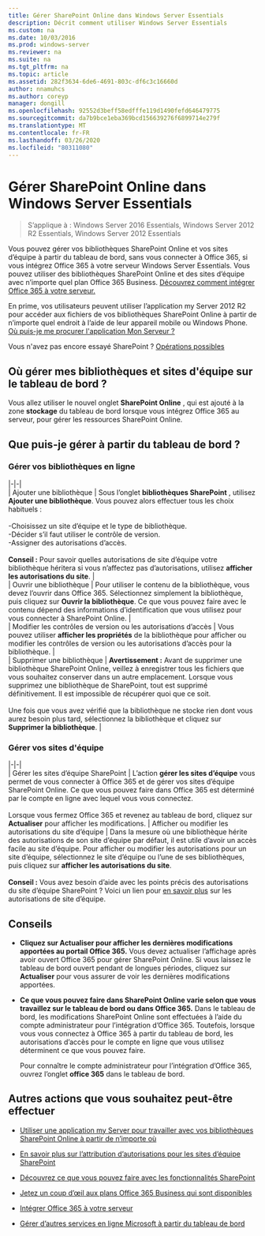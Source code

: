 ```yaml
---
title: Gérer SharePoint Online dans Windows Server Essentials
description: Décrit comment utiliser Windows Server Essentials
ms.custom: na
ms.date: 10/03/2016
ms.prod: windows-server
ms.reviewer: na
ms.suite: na
ms.tgt_pltfrm: na
ms.topic: article
ms.assetid: 282f3634-6de6-4691-803c-df6c3c16660d
author: nnamuhcs
ms.author: coreyp
manager: dongill
ms.openlocfilehash: 92552d3beff58edfffe119d1490fefd646479775
ms.sourcegitcommit: da7b9bce1eba369bcd156639276f6899714e279f
ms.translationtype: MT
ms.contentlocale: fr-FR
ms.lasthandoff: 03/26/2020
ms.locfileid: "80311080"
---
```

# <a name="manage-sharepoint-online-in-windows-server-essentials"></a>Gérer SharePoint Online dans Windows Server Essentials

>S’applique à : Windows Server 2016 Essentials, Windows Server 2012 R2 Essentials, Windows Server 2012 Essentials

Vous pouvez gérer vos bibliothèques SharePoint Online et vos sites d’équipe à partir du tableau de bord, sans vous connecter à Office 365, si vous intégrez Office 365 à votre serveur Windows Server Essentials. Vous pouvez utiliser des bibliothèques SharePoint Online et des sites d’équipe avec n’importe quel plan Office 365 Business. [Découvrez comment intégrer Office 365 à votre serveur.](Manage-Office-365-in-Windows-Server-Essentials.md)  
  
 En prime, vos utilisateurs peuvent utiliser l’application my Server 2012 R2 pour accéder aux fichiers de vos bibliothèques SharePoint Online à partir de n’importe quel endroit à l’aide de leur appareil mobile ou Windows Phone. [Où puis-je me procurer l'application Mon Serveur ?](../use/Use-the-My-Server-App-to-Connect-to-Windows-Server-Essentials.md)  
  
 Vous n'avez pas encore essayé SharePoint ? [Opérations possibles](https://office.microsoft.com/office365-sharepoint-online-enterprise-help/get-started-with-sharepoint-2013-HA102772778.aspx)  
  
## <a name="where-on-the-dashboard-will-i-manage-my-libraries-and-team-sites"></a>Où gérer mes bibliothèques et sites d'équipe sur le tableau de bord ?  
 Vous allez utiliser le nouvel onglet **SharePoint Online** , qui est ajouté à la zone **stockage** du tableau de bord lorsque vous intégrez Office 365 au serveur, pour gérer les ressources SharePoint Online.  

  
## <a name="what-can-i-manage-from-the-dashboard"></a>Que puis-je gérer à partir du tableau de bord ?  
  
### <a name="manage-your-online-libraries"></a>Gérer vos bibliothèques en ligne  
   
|-|-|  
| Ajouter une bibliothèque | Sous l’onglet **bibliothèques SharePoint** , utilisez **Ajouter une bibliothèque**. Vous pouvez alors effectuer tous les choix habituels :<br /><br /> -Choisissez un site d’équipe et le type de bibliothèque.<br />-Décider s’il faut utiliser le contrôle de version.<br />-Assigner des autorisations d’accès.<br /><br /> **Conseil :** Pour savoir quelles autorisations de site d’équipe votre bibliothèque héritera si vous n’affectez pas d’autorisations, utilisez **afficher les autorisations du site**. |  
| Ouvrir une bibliothèque | Pour utiliser le contenu de la bibliothèque, vous devez l’ouvrir dans Office 365. Sélectionnez simplement la bibliothèque, puis cliquez sur **Ouvrir la bibliothèque**. Ce que vous pouvez faire avec le contenu dépend des informations d’identification que vous utilisez pour vous connecter à SharePoint Online. |  
| Modifier les contrôles de version ou les autorisations d’accès | Vous pouvez utiliser **afficher les propriétés** de la bibliothèque pour afficher ou modifier les contrôles de version ou les autorisations d’accès pour la bibliothèque. |  
| Supprimer une bibliothèque | **Avertissement :** Avant de supprimer une bibliothèque SharePoint Online, veillez à enregistrer tous les fichiers que vous souhaitez conserver dans un autre emplacement. Lorsque vous supprimez une bibliothèque de SharePoint, tout est supprimé définitivement. Il est impossible de récupérer quoi que ce soit.<br /><br /> Une fois que vous avez vérifié que la bibliothèque ne stocke rien dont vous aurez besoin plus tard, sélectionnez la bibliothèque et cliquez sur **Supprimer la bibliothèque**. |  
  
### <a name="manage-your-team-sites"></a>Gérer vos sites d'équipe  
 
|-|-|  
| Gérer les sites d’équipe SharePoint | L’action **gérer les sites d’équipe** vous permet de vous connecter à Office 365 et de gérer vos sites d’équipe SharePoint Online. Ce que vous pouvez faire dans Office 365 est déterminé par le compte en ligne avec lequel vous vous connectez.<br /><br /> Lorsque vous fermez Office 365 et revenez au tableau de bord, cliquez sur **Actualiser** pour afficher les modifications. | Afficher ou modifier les autorisations du site d’équipe | Dans la mesure où une bibliothèque hérite des autorisations de son site d’équipe par défaut, il est utile d’avoir un accès facile au site d’équipe. Pour afficher ou modifier les autorisations pour un site d’équipe, sélectionnez le site d’équipe ou l’une de ses bibliothèques, puis cliquez sur **afficher les autorisations du site**.<br /><br /> **Conseil :** Vous avez besoin d’aide avec les points précis des autorisations du site d’équipe SharePoint ? Voici un lien pour [en savoir plus](https://office.microsoft.com/office365-sharepoint-online-enterprise-help/introduction-control-user-access-with-permissions-HA102771919.aspx?CTT=5&origin=HA102771924) sur les autorisations de site d’équipe.  
  
## <a name="tips"></a>Conseils  
  
-   **Cliquez sur Actualiser pour afficher les dernières modifications apportées au portail Office 365.** Vous devez actualiser l’affichage après avoir ouvert Office 365 pour gérer SharePoint Online. Si vous laissez le tableau de bord ouvert pendant de longues périodes, cliquez sur **Actualiser** pour vous assurer de voir les dernières modifications apportées.  
  
-   **Ce que vous pouvez faire dans SharePoint Online varie selon que vous travaillez sur le tableau de bord ou dans Office 365.** Dans le tableau de bord, les modifications SharePoint Online sont effectuées à l’aide du compte administrateur pour l’intégration d’Office 365. Toutefois, lorsque vous vous connectez à Office 365 à partir du tableau de bord, les autorisations d’accès pour le compte en ligne que vous utilisez déterminent ce que vous pouvez faire.  
  
     Pour connaître le compte administrateur pour l’intégration d’Office 365, ouvrez l’onglet **office 365** dans le tableau de bord.  
  
## <a name="other-things-you-might-want-to-do"></a>Autres actions que vous souhaitez peut-être effectuer  
  
-   [Utiliser une application my Server pour travailler avec vos bibliothèques SharePoint Online à partir de n’importe où](../use/Use-the-My-Server-App-to-Connect-to-Windows-Server-Essentials.md)  
  
-   [En savoir plus sur l’attribution d’autorisations pour les sites d’équipe SharePoint](https://office.microsoft.com/office365-sharepoint-online-enterprise-help/introduction-control-user-access-with-permissions-HA102771919.aspx?CTT=5&origin=HA102771924)  
  
-   [Découvrez ce que vous pouvez faire avec les fonctionnalités SharePoint](https://office.microsoft.com/office365-sharepoint-online-enterprise-help/get-started-with-sharepoint-2013-HA102772778.aspx)  
  
-   [Jetez un coup d’œil aux plans Office 365 Business qui sont disponibles](https://office.microsoft.com/business/compare-office-365-for-business-plans-FX102918419.aspx?CR_CC=200061904&WT.srch=1&WT.mc_ID=PS_bing_O365Comm_what-is-office-365-for_Text)  
  
-   [Intégrer Office 365 à votre serveur](Manage-Office-365-in-Windows-Server-Essentials.md)  
  
-   [Gérer d’autres services en ligne Microsoft à partir du tableau de bord](Manage-Microsoft-Online-Services-in-Windows-Server-Essentials.md)
